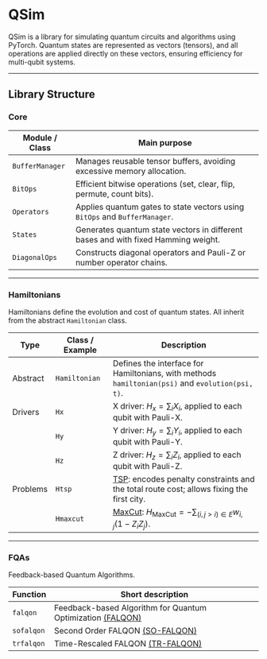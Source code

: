 # QSim

QSim is a library for simulating quantum circuits and algorithms using PyTorch. Quantum states are represented as vectors (tensors), and all operations are applied directly on these vectors, ensuring efficiency for multi-qubit systems.

---

## Library Structure

### Core

| Module / Class      | Main purpose                                                                                   |
| ------------------- | ---------------------------------------------------------------------------------------------- |
| `BufferManager`     | Manages reusable tensor buffers, avoiding excessive memory allocation.                         |
| `BitOps`            | Efficient bitwise operations (set, clear, flip, permute, count bits).                          |
| `Operators`         | Applies quantum gates to state vectors using `BitOps` and `BufferManager`.                     |
| `States`            | Generates quantum state vectors in different bases and with fixed Hamming weight.             |
| `DiagonalOps`       | Constructs diagonal operators and Pauli-Z or number operator chains.                           |

---

### Hamiltonians

Hamiltonians define the evolution and cost of quantum states. All inherit from the abstract `Hamiltonian` class.

| Type        | Class / Example | Description                                                                                     |
| ----------- | ---------------- | ----------------------------------------------------------------------------------------------- |
| Abstract    | `Hamiltonian`    | Defines the interface for Hamiltonians, with methods `hamiltonian(psi)` and `evolution(psi, t)`.|
| Drivers     | `Hx`             | X driver: $H_x = \sum_i X_i$, applied to each qubit with Pauli-X.                               |
|             | `Hy`             | Y driver: $H_y = \sum_i Y_i$, applied to each qubit with Pauli-Y.                               |
|             | `Hz`             | Z driver: $H_z = \sum_i Z_i$, applied to each qubit with Pauli-Z.                               |
| Problems    | `Htsp`           | [TSP](https://doi.org/10.3389/fphy.2014.00005): encodes penalty constraints and the total route cost; allows fixing the first city.       |
|             | `Hmaxcut`        | [MaxCut](https://doi.org/10.3389/fphy.2014.00005): $H_\text{MaxCut} = -\sum_{(i,j>i)\in E} w_{i,j} (1 - Z_i Z_j)$.                         |

---

### FQAs

Feedback-based Quantum Algorithms.

| Function     | Short description                |
| ------------ | -------------------------------- |
| `falqon`     | Feedback-based Algorithm for Quantum Optimization [(FALQON)](https://doi.org/10.1103/PhysRevLett.129.250502)|
| `sofalqon`   | Second Order FALQON [(SO-FALQON)](https://doi.org/10.1103/PhysRevResearch.7.013035)|
| `trfalqon`   | Time-Rescaled FALQON [(TR-FALQON)](https://doi.org/10.48550/arXiv.2504.01256)|





